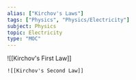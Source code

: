 ```yaml
---
alias: ["Kirchov's Laws"]
tags: ["Physics", "Physics/Electricity"]
subject: Physics
topic: Electricity
type: "MOC"
---
```


![[Kirchov's First Law]]

	![[Kirchov's Second Law]]